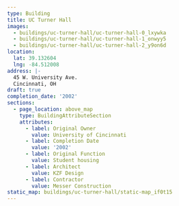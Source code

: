 ```yaml
---
type: Building
title: UC Turner Hall
images:
  - buildings/uc-turner-hall/uc-turner-hall-0_lxywka
  - buildings/uc-turner-hall/uc-turner-hall-1_onwyy5
  - buildings/uc-turner-hall/uc-turner-hall-2_y9on6d
location:
  lat: 39.132604
  lng: -84.512008
address: |-
  45 W. University Ave.
  Cincinnati, OH
draft: true
completion_date: '2002'
sections:
  - page_location: above_map
    type: BuildingAttributeSection
    attributes:
      - label: Original Owner
        value: University of Cincinnati
      - label: Completion Date
        value: '2002'
      - label: Original Function
        value: Student housing
      - label: Architect
        value: KZF Design
      - label: Contractor
        value: Messer Construction
static_map: buildings/uc-turner-hall/static-map_if0t15
---
```


